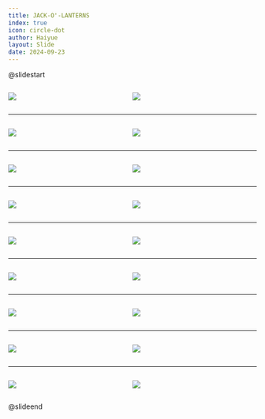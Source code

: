 ```yaml
---
title: JACK-O'-LANTERNS
index: true
icon: circle-dot
author: Haiyue
layout: Slide
date: 2024-09-23
---
```

 
@slidestart

<div style="display:flex">
<div style="flex:1">

![](/reading/english/Level-Q/JACK-O'-LANTERNS/001.webp)
</div>
<div style="flex:1">

![](/reading/english/Level-Q/JACK-O'-LANTERNS/002.webp)
</div>
</div>

---

<div style="display:flex">
<div style="flex:1">

![](/reading/english/Level-Q/JACK-O'-LANTERNS/003.webp)
</div>
<div style="flex:1">

![](/reading/english/Level-Q/JACK-O'-LANTERNS/004.webp)
</div>
</div>

---

<div style="display:flex">
<div style="flex:1">

![](/reading/english/Level-Q/JACK-O'-LANTERNS/005.webp)
</div>
<div style="flex:1">

![](/reading/english/Level-Q/JACK-O'-LANTERNS/006.webp)
</div>
</div>

---

<div style="display:flex">
<div style="flex:1">

![](/reading/english/Level-Q/JACK-O'-LANTERNS/007.webp)
</div>
<div style="flex:1">

![](/reading/english/Level-Q/JACK-O'-LANTERNS/008.webp)
</div>
</div>

---

<div style="display:flex">
<div style="flex:1">

![](/reading/english/Level-Q/JACK-O'-LANTERNS/009.webp)
</div>
<div style="flex:1">

![](/reading/english/Level-Q/JACK-O'-LANTERNS/010.webp)
</div>
</div>

---

<div style="display:flex">
<div style="flex:1">

![](/reading/english/Level-Q/JACK-O'-LANTERNS/011.webp)
</div>
<div style="flex:1">

![](/reading/english/Level-Q/JACK-O'-LANTERNS/012.webp)
</div>
</div>

---

<div style="display:flex">
<div style="flex:1">

![](/reading/english/Level-Q/JACK-O'-LANTERNS/013.webp)
</div>
<div style="flex:1">

![](/reading/english/Level-Q/JACK-O'-LANTERNS/014.webp)
</div>
</div>

---

<div style="display:flex">
<div style="flex:1">

![](/reading/english/Level-Q/JACK-O'-LANTERNS/015.webp)
</div>
<div style="flex:1">

![](/reading/english/Level-Q/JACK-O'-LANTERNS/016.webp)
</div>
</div>

---

<div style="display:flex">
<div style="flex:1">

![](/reading/english/Level-Q/JACK-O'-LANTERNS/017.webp)
</div>
<div style="flex:1">

![](/reading/english/Level-Q/JACK-O'-LANTERNS/018.webp)
</div>
</div>

@slideend